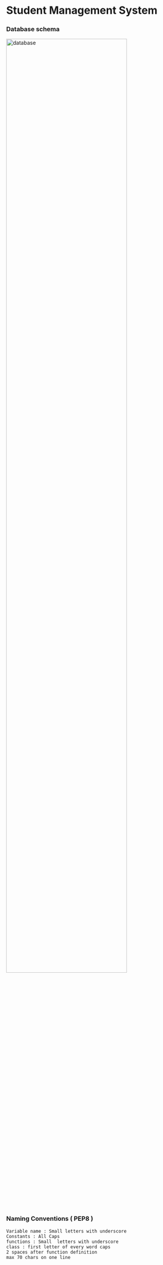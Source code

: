 # Student Management System

### Database schema

<img src="https://image.prntscr.com/image/nQ5X_WGIR6qjPBJ10Cz30A.png" alt="database" width="80%" height="80%">

### Naming Conventions ( PEP8 )
```
Variable name : Small letters with underscore
Constants : All Caps
functions : Small  letters with underscore
class : first letter of every word caps
2 spaces after function definition
max 70 chars on one line
```
